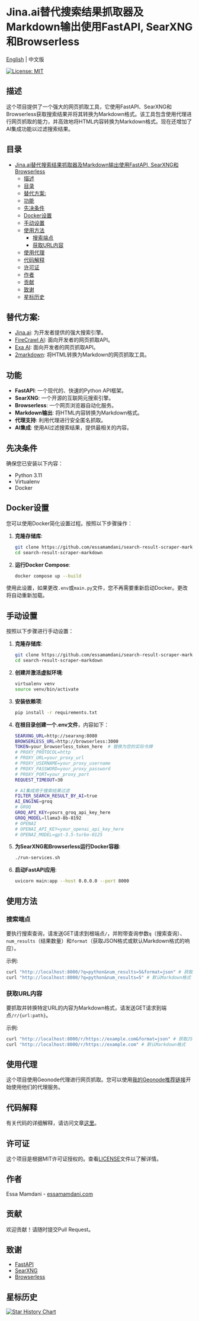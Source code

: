 # Jina.ai替代搜索结果抓取器及Markdown输出使用FastAPI, SearXNG和Browserless

[English](README.md) | 中文版

[![License: MIT](https://img.shields.io/badge/License-MIT-blue.svg)](LICENSE)

## 描述

这个项目提供了一个强大的网页抓取工具，它使用FastAPI、SearXNG和Browserless获取搜索结果并将其转换为Markdown格式。该工具包含使用代理进行网页抓取的能力，并高效地将HTML内容转换为Markdown格式。现在还增加了AI集成功能以过滤搜索结果。

## 目录
- [Jina.ai替代搜索结果抓取器及Markdown输出使用FastAPI, SearXNG和Browserless](#jinaai替代搜索结果抓取器及markdown输出使用fastapi-searxng和browserless)
  - [描述](#描述)
  - [目录](#目录)
  - [替代方案:](#替代方案)
  - [功能](#功能)
  - [先决条件](#先决条件)
  - [Docker设置](#docker设置)
  - [手动设置](#手动设置)
  - [使用方法](#使用方法)
    - [搜索端点](#搜索端点)
    - [获取URL内容](#获取url内容)
  - [使用代理](#使用代理)
  - [代码解释](#代码解释)
  - [许可证](#许可证)
  - [作者](#作者)
  - [贡献](#贡献)
  - [致谢](#致谢)
  - [星标历史](#星标历史)

## 替代方案:

- [Jina.ai](https://jina.ai/): 为开发者提供的强大搜索引擎。
- [FireCrawl AI](https://firecrawl.dev/): 面向开发者的网页抓取API。
- [Exa AI](https://exa.ai/): 面向开发者的网页抓取API。
- [2markdown](https://2markdown.com/): 将HTML转换为Markdown的网页抓取工具。

## 功能

- **FastAPI**: 一个现代的、快速的Python API框架。
- **SearXNG**: 一个开源的互联网元搜索引擎。
- **Browserless**: 一个网页浏览器自动化服务。
- **Markdown输出**: 将HTML内容转换为Markdown格式。
- **代理支持**: 利用代理进行安全匿名抓取。
- **AI集成**: 使用AI过滤搜索结果，提供最相关的内容。

## 先决条件

确保您已安装以下内容：

- Python 3.11
- Virtualenv
- Docker

## Docker设置

您可以使用Docker简化设置过程。按照以下步骤操作：

1. **克隆存储库**:
    ```sh
    git clone https://github.com/essamamdani/search-result-scraper-markdown.git
    cd search-result-scraper-markdown
    ```

2. **运行Docker Compose**:
    ```sh
    docker compose up --build
    ```

使用此设置，如果更改`.env`或`main.py`文件，您不再需要重新启动Docker。更改将自动重新加载。

## 手动设置

按照以下步骤进行手动设置：

1. **克隆存储库**:
    ```sh
    git clone https://github.com/essamamdani/search-result-scraper-markdown.git
    cd search-result-scraper-markdown
    ```

2. **创建并激活虚拟环境**:
    ```sh
    virtualenv venv
    source venv/bin/activate
    ```

3. **安装依赖项**:
    ```sh
    pip install -r requirements.txt
    ```

4. **在根目录创建一个.env文件**，内容如下：
    ```bash
    SEARXNG_URL=http://searxng:8080
    BROWSERLESS_URL=http://browserless:3000
    TOKEN=your_browserless_token_here  # 替换为您的实际令牌
    # PROXY_PROTOCOL=http
    # PROXY_URL=your_proxy_url
    # PROXY_USERNAME=your_proxy_username
    # PROXY_PASSWORD=your_proxy_password
    # PROXY_PORT=your_proxy_port
    REQUEST_TIMEOUT=30

    # AI集成用于搜索结果过滤
    FILTER_SEARCH_RESULT_BY_AI=true
    AI_ENGINE=groq
    # GROQ
    GROQ_API_KEY=yours_groq_api_key_here
    GROQ_MODEL=llama3-8b-8192
    # OPENAI
    # OPENAI_API_KEY=your_openai_api_key_here
    # OPENAI_MODEL=gpt-3.5-turbo-0125
    ```

5. **为SearXNG和Browserless运行Docker容器**:
    ```sh
    ./run-services.sh
    ```

6. **启动FastAPI应用**:
    ```sh
    uvicorn main:app --host 0.0.0.0 --port 8000
    ```

## 使用方法

### 搜索端点

要执行搜索查询，请发送GET请求到根端点`/`，并附带查询参数`q`（搜索查询）、`num_results`（结果数量）和`format`（获取JSON格式或默认Markdown格式的响应）。

示例:
```sh
curl "http://localhost:8000/?q=python&num_results=5&format=json" # 获取JSON格式
curl "http://localhost:8000/?q=python&num_results=5" # 默认Markdown格式
```

### 获取URL内容

要抓取并转换特定URL的内容为Markdown格式，请发送GET请求到端点`/r/{url:path}`。

示例:
```sh
curl "http://localhost:8000/r/https://example.com&format=json" # 获取JSON格式
curl "http://localhost:8000/r/https://example.com" # 默认Markdown格式
```

## 使用代理

这个项目使用Geonode代理进行网页抓取。您可以使用[我的Geonode推荐链接](https://geonode.com/invite/47389)开始使用他们的代理服务。

## 代码解释

有关代码的详细解释，请访问文章[这里](https://www.essamamdani.com/articles/search-result-scraper-markdown)。

## 许可证

这个项目是根据MIT许可证授权的。查看[LICENSE](LICENSE)文件以了解详情。

## 作者

Essa Mamdani - [essamamdani.com](https://essamamdani.com)

## 贡献

欢迎贡献！请随时提交Pull Request。

## 致谢

- [FastAPI](https://fastapi.tiangolo.com/)
- [SearXNG](https://github.com/searxng/searxng)
- [Browserless](https://www.browserless.io/)

## 星标历史

[![Star History Chart](https://api.star-history.com/svg?repos=essamamdani/search-result-scraper-markdown&type=Date)](https://star-history.com/#essamamdani/search-result-scraper-markdown&Date)